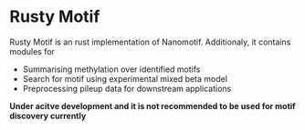 # Rusty Motif
Rusty Motif is an rust implementation of Nanomotif. Additionaly, it contains modules for 
 - Summarising methylation over identified motifs
 - Search for motif using experimental mixed beta model
 - Preprocessing pileup data for downstream applications

**Under acitve development and it is not recommended to be used for motif discovery currently**

